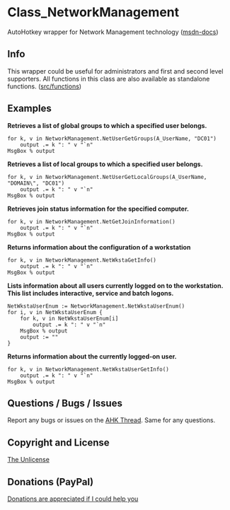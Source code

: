 # Class_NetworkManagement
 AutoHotkey wrapper for Network Management technology ([msdn-docs](https://docs.microsoft.com/en-us/windows/win32/netmgmt/network-management))


## Info
This wrapper could be useful for administrators and first and second level supporters.
All functions in this class are also available as standalone functions. ([src/functions](src/functions))


## Examples

**Retrieves a list of global groups to which a specified user belongs.**
```AutoHotkey
for k, v in NetworkManagement.NetUserGetGroups(A_UserName, "DC01")
	output .= k ": " v "`n"
MsgBox % output
```

**Retrieves a list of local groups to which a specified user belongs.**
```AutoHotkey
for k, v in NetworkManagement.NetUserGetLocalGroups(A_UserName, "DOMAIN\", "DC01")
	output .= k ": " v "`n"
MsgBox % output
```

**Retrieves join status information for the specified computer.**
```AutoHotkey
for k, v in NetworkManagement.NetGetJoinInformation()
	output .= k ": " v "`n"
MsgBox % output
```

**Returns information about the configuration of a workstation**
```AutoHotkey
for k, v in NetworkManagement.NetWkstaGetInfo()
	output .= k ": " v "`n"
MsgBox % output
```

**Lists information about all users currently logged on to the workstation. This list includes interactive, service and batch logons.**
```AutoHotkey
NetWkstaUserEnum := NetworkManagement.NetWkstaUserEnum()
for i, v in NetWkstaUserEnum {
	for k, v in NetWkstaUserEnum[i]
		output .= k ": " v "`n"
	MsgBox % output
	output := ""
}
```

**Returns information about the currently logged-on user.**
```AutoHotkey
for k, v in NetworkManagement.NetWkstaUserGetInfo()
	output .= k ": " v "`n"
MsgBox % output
```


## Questions / Bugs / Issues
Report any bugs or issues on the [AHK Thread](https://www.autohotkey.com/boards/viewtopic.php?f=6&t=80382). Same for any questions.


## Copyright and License
[The Unlicense](LICENSE)


## Donations (PayPal)
[Donations are appreciated if I could help you](https://www.paypal.me/smithz)